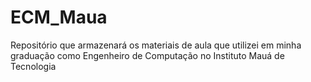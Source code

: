 # ECM_Maua
Repositório que armazenará os materiais de aula que utilizei em minha graduação como Engenheiro de Computação no Instituto Mauá de Tecnologia
